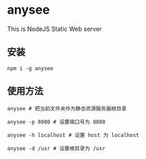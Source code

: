
# anysee

This is NodeJS Static Web server

## 安装

```
npm i -g anysee
```

## 使用方法

```
anysee # 把当前文件夹作为静态资源服务器根目录

anysee -p 8080 # 设置端口号为 8080

anysee -h localhost # 设置 host 为 localhost

anysee -d /usr # 设置根目录为 /usr
```

